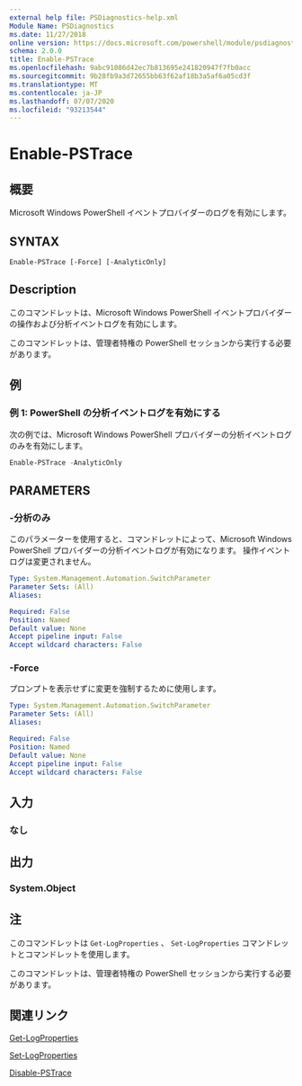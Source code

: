 ```yaml
---
external help file: PSDiagnostics-help.xml
Module Name: PSDiagnostics
ms.date: 11/27/2018
online version: https://docs.microsoft.com/powershell/module/psdiagnostics/enable-pstrace?view=powershell-5.1&WT.mc_id=ps-gethelp
schema: 2.0.0
title: Enable-PSTrace
ms.openlocfilehash: 9abc91086d42ec7b813695e241820947f7fb0acc
ms.sourcegitcommit: 9b28fb9a3d72655bb63f62af18b3a5af6a05cd3f
ms.translationtype: MT
ms.contentlocale: ja-JP
ms.lasthandoff: 07/07/2020
ms.locfileid: "93213544"
---
```

# Enable-PSTrace

## 概要
Microsoft Windows PowerShell イベントプロバイダーのログを有効にします。

## SYNTAX

```
Enable-PSTrace [-Force] [-AnalyticOnly]
```

## Description

このコマンドレットは、Microsoft Windows PowerShell イベントプロバイダーの操作および分析イベントログを有効にします。

このコマンドレットは、管理者特権の PowerShell セッションから実行する必要があります。

## 例

### 例 1: PowerShell の分析イベントログを有効にする

次の例では、Microsoft Windows PowerShell プロバイダーの分析イベントログのみを有効にします。

```powershell
Enable-PSTrace -AnalyticOnly
```

## PARAMETERS

### -分析のみ

このパラメーターを使用すると、コマンドレットによって、Microsoft Windows PowerShell プロバイダーの分析イベントログが有効になります。 操作イベントログは変更されません。

```yaml
Type: System.Management.Automation.SwitchParameter
Parameter Sets: (All)
Aliases:

Required: False
Position: Named
Default value: None
Accept pipeline input: False
Accept wildcard characters: False
```

### -Force

プロンプトを表示せずに変更を強制するために使用します。

```yaml
Type: System.Management.Automation.SwitchParameter
Parameter Sets: (All)
Aliases:

Required: False
Position: Named
Default value: None
Accept pipeline input: False
Accept wildcard characters: False
```

## 入力

### なし

## 出力

### System.Object

## 注

このコマンドレットは `Get-LogProperties` 、 `Set-LogProperties` コマンドレットとコマンドレットを使用します。

このコマンドレットは、管理者特権の PowerShell セッションから実行する必要があります。

## 関連リンク

[Get-LogProperties](Get-LogProperties.md)

[Set-LogProperties](Set-LogProperties.md)

[Disable-PSTrace](Disable-PSTrace.md)
